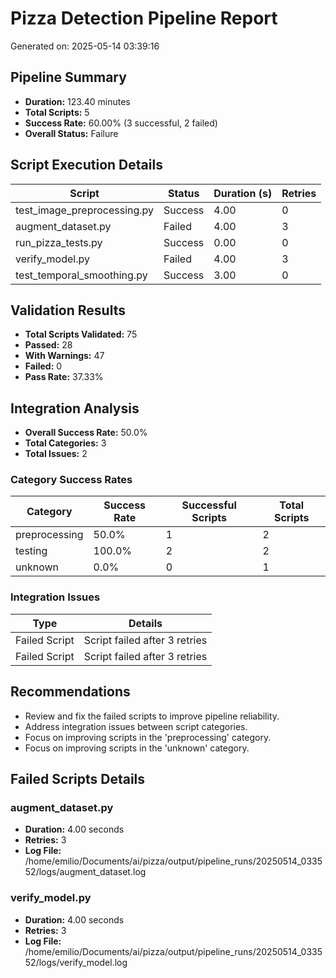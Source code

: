 # Pizza Detection Pipeline Report

Generated on: 2025-05-14 03:39:16

## Pipeline Summary

- **Duration:** 123.40 minutes
- **Total Scripts:** 5
- **Success Rate:** 60.00% (3 successful, 2 failed)
- **Overall Status:** Failure

## Script Execution Details

| Script | Status | Duration (s) | Retries |
|--------|--------|--------------|---------|
| test_image_preprocessing.py | Success | 4.00 | 0 |
| augment_dataset.py | Failed | 4.00 | 3 |
| run_pizza_tests.py | Success | 0.00 | 0 |
| verify_model.py | Failed | 4.00 | 3 |
| test_temporal_smoothing.py | Success | 3.00 | 0 |

## Validation Results

- **Total Scripts Validated:** 75
- **Passed:** 28
- **With Warnings:** 47
- **Failed:** 0
- **Pass Rate:** 37.33%


## Integration Analysis

- **Overall Success Rate:** 50.0%
- **Total Categories:** 3
- **Total Issues:** 2

### Category Success Rates

| Category | Success Rate | Successful Scripts | Total Scripts |
|----------|--------------|-------------------|---------------|
| preprocessing | 50.0% | 1 | 2 |
| testing | 100.0% | 2 | 2 |
| unknown | 0.0% | 0 | 1 |

### Integration Issues

| Type | Details |
|------|--------|
| Failed Script | Script failed after 3 retries |
| Failed Script | Script failed after 3 retries |

## Recommendations

- Review and fix the failed scripts to improve pipeline reliability.
- Address integration issues between script categories.
- Focus on improving scripts in the 'preprocessing' category.
- Focus on improving scripts in the 'unknown' category.

## Failed Scripts Details

### augment_dataset.py

- **Duration:** 4.00 seconds
- **Retries:** 3
- **Log File:** /home/emilio/Documents/ai/pizza/output/pipeline_runs/20250514_033552/logs/augment_dataset.log

### verify_model.py

- **Duration:** 4.00 seconds
- **Retries:** 3
- **Log File:** /home/emilio/Documents/ai/pizza/output/pipeline_runs/20250514_033552/logs/verify_model.log

